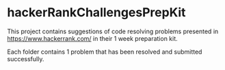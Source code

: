 # hackerRankChallengesPrepKit

This project contains suggestions of code resolving problems presented in https://www.hackerrank.com/ in their 1 week preparation kit.

Each folder contains 1 problem that has been resolved and submitted successfully. 
